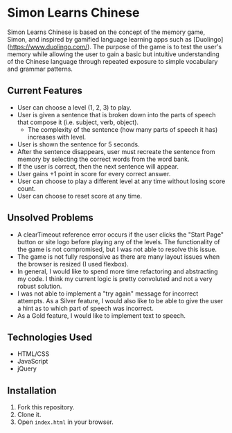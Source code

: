 # Simon Learns Chinese

Simon Learns Chinese is based on the concept of the memory game, Simon, and inspired by gamified language learning apps such as [Duolingo] (https://www.duolingo.com/). The purpose of the game is to test the user's memory while allowing the user to gain a basic but intuitive understanding of the Chinese language through repeated exposure to simple vocabulary and grammar patterns.


## Current Features

- User can choose a level (1, 2, 3) to play.
- User is given a sentence that is broken down into the parts of speech that compose it (i.e. subject, verb, object).
  - The complexity of the sentence (how many parts of speech it has) increases with level.
- User is shown the sentence for 5 seconds.
- After the sentence disappears, user must recreate the sentence from memory by selecting the correct words from the word bank.
- If the user is correct, then the next sentence will appear.
- User gains +1 point in score for every correct answer.
- User can choose to play a different level at any time without losing score count.
- User can choose to reset score at any time.


## Unsolved Problems

- A clearTimeout reference error occurs if the user clicks the "Start Page" button or site logo before playing any of the levels. The functionality of the game is not compromised, but I was not able to resolve this issue.
- The game is not fully responsive as there are many layout issues when the browser is resized (I used flexbox).
- In general, I would like to spend more time refactoring and abstracting my code. I think my current logic is pretty convoluted and not a very robust solution.
- I was not able to implement a "try again" message for incorrect attempts. As a Silver feature, I would also like to be able to give the user a hint as to which part of speech was incorrect.
- As a Gold feature, I would like to implement text to speech.


## Technologies Used
- HTML/CSS
- JavaScript
- jQuery


## Installation
1. Fork this repository.
2. Clone it.
3. Open ```index.html``` in your browser.
